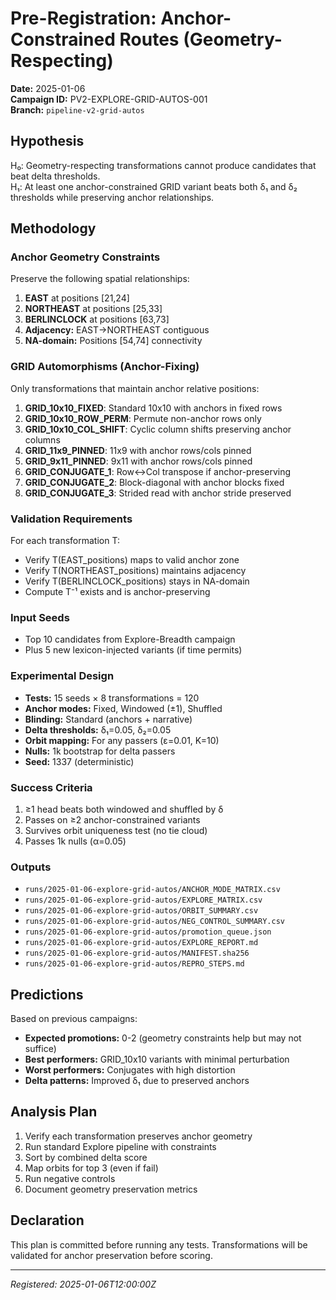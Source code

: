 # Pre-Registration: Anchor-Constrained Routes (Geometry-Respecting)

**Date:** 2025-01-06  
**Campaign ID:** PV2-EXPLORE-GRID-AUTOS-001  
**Branch:** `pipeline-v2-grid-autos`

## Hypothesis

H₀: Geometry-respecting transformations cannot produce candidates that beat delta thresholds.  
H₁: At least one anchor-constrained GRID variant beats both δ₁ and δ₂ thresholds while preserving anchor relationships.

## Methodology

### Anchor Geometry Constraints

Preserve the following spatial relationships:
1. **EAST** at positions [21,24] 
2. **NORTHEAST** at positions [25,33]
3. **BERLINCLOCK** at positions [63,73]
4. **Adjacency:** EAST→NORTHEAST contiguous
5. **NA-domain:** Positions [54,74] connectivity

### GRID Automorphisms (Anchor-Fixing)

Only transformations that maintain anchor relative positions:

1. **GRID_10x10_FIXED**: Standard 10x10 with anchors in fixed rows
2. **GRID_10x10_ROW_PERM**: Permute non-anchor rows only
3. **GRID_10x10_COL_SHIFT**: Cyclic column shifts preserving anchor columns
4. **GRID_11x9_PINNED**: 11x9 with anchor rows/cols pinned
5. **GRID_9x11_PINNED**: 9x11 with anchor rows/cols pinned
6. **GRID_CONJUGATE_1**: Row↔Col transpose if anchor-preserving
7. **GRID_CONJUGATE_2**: Block-diagonal with anchor blocks fixed
8. **GRID_CONJUGATE_3**: Strided read with anchor stride preserved

### Validation Requirements

For each transformation T:
- Verify T(EAST_positions) maps to valid anchor zone
- Verify T(NORTHEAST_positions) maintains adjacency
- Verify T(BERLINCLOCK_positions) stays in NA-domain
- Compute T⁻¹ exists and is anchor-preserving

### Input Seeds
- Top 10 candidates from Explore-Breadth campaign
- Plus 5 new lexicon-injected variants (if time permits)

### Experimental Design
- **Tests:** 15 seeds × 8 transformations = 120
- **Anchor modes:** Fixed, Windowed (±1), Shuffled
- **Blinding:** Standard (anchors + narrative)
- **Delta thresholds:** δ₁=0.05, δ₂=0.05
- **Orbit mapping:** For any passers (ε=0.01, K=10)
- **Nulls:** 1k bootstrap for delta passers
- **Seed:** 1337 (deterministic)

### Success Criteria
1. ≥1 head beats both windowed and shuffled by δ
2. Passes on ≥2 anchor-constrained variants
3. Survives orbit uniqueness test (no tie cloud)
4. Passes 1k nulls (α=0.05)

### Outputs
- `runs/2025-01-06-explore-grid-autos/ANCHOR_MODE_MATRIX.csv`
- `runs/2025-01-06-explore-grid-autos/EXPLORE_MATRIX.csv`
- `runs/2025-01-06-explore-grid-autos/ORBIT_SUMMARY.csv`
- `runs/2025-01-06-explore-grid-autos/NEG_CONTROL_SUMMARY.csv`
- `runs/2025-01-06-explore-grid-autos/promotion_queue.json`
- `runs/2025-01-06-explore-grid-autos/EXPLORE_REPORT.md`
- `runs/2025-01-06-explore-grid-autos/MANIFEST.sha256`
- `runs/2025-01-06-explore-grid-autos/REPRO_STEPS.md`

## Predictions

Based on previous campaigns:
- **Expected promotions:** 0-2 (geometry constraints help but may not suffice)
- **Best performers:** GRID_10x10 variants with minimal perturbation
- **Worst performers:** Conjugates with high distortion
- **Delta patterns:** Improved δ₁ due to preserved anchors

## Analysis Plan

1. Verify each transformation preserves anchor geometry
2. Run standard Explore pipeline with constraints
3. Sort by combined delta score
4. Map orbits for top 3 (even if fail)
5. Run negative controls
6. Document geometry preservation metrics

## Declaration

This plan is committed before running any tests. Transformations will be validated for anchor preservation before scoring.

---
*Registered: 2025-01-06T12:00:00Z*